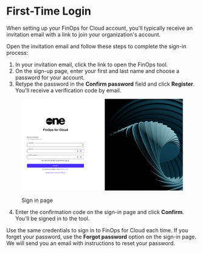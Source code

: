 # First-Time Login

When setting up your FinOps for Cloud account, you'll typically receive an invitation email with a link to join your organization's account.&#x20;

Open the invitation email and follow these steps to complete the sign-in process:

1. In your invitation email, click the link to open the FinOps tool.
2. On the sign-up page, enter your first and last name and choose a password for your account.&#x20;
3. Retype the password in the **Confirm password** field and click **Register**. You'll receive a verification code by email.

<figure><img src="../../.gitbook/assets/finOps_login.png" alt=""><figcaption><p>Sign in page</p></figcaption></figure>

4. Enter the confirmation code on the sign-in page and click **Confirm**. You'll be signed in to the tool.&#x20;

Use the same credentials to sign in to FinOps for Cloud each time. If you forget your password, use the **Forgot password** option on the sign-in page. We will send you an email with instructions to reset your password.
